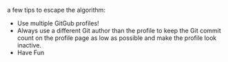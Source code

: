 a few tips to escape the algorithm:

- Use multiple GitGub profiles!
- Always use a different Git author than the profile to keep the Git commit count on the profile page as low as possible and make the profile look inactive.
- Have Fun
